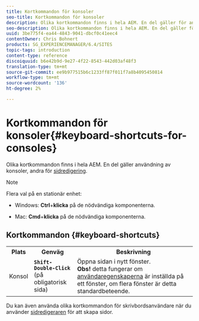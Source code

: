 ```yaml
---
title: Kortkommandon för konsoler
seo-title: Kortkommandon för konsoler
description: Olika kortkommandon finns i hela AEM. En del gäller för användning av konsoler, andra för sidredigering.
seo-description: Olika kortkommandon finns i hela AEM. En del gäller för användning av konsoler, andra för sidredigering.
uuid: 3be775f4-ea44-4843-9041-dbcf0c41eec4
contentOwner: Chris Bohnert
products: SG_EXPERIENCEMANAGER/6.4/SITES
topic-tags: introduction
content-type: reference
discoiquuid: b6e42b9d-9e27-4f22-8543-442d03af48f3
translation-type: tm+mt
source-git-commit: ee9b977515b6c1233ff87f011f7a8b4095450814
workflow-type: tm+mt
source-wordcount: '136'
ht-degree: 2%

---
```



# Kortkommandon för konsoler{#keyboard-shortcuts-for-consoles}

Olika kortkommandon finns i hela AEM. En del gäller användning av konsoler, andra för [sidredigering](/help/sites-classic-ui-authoring/classic-page-author-keyboard-shortcuts.md).

>[!NOTE]
>
>Flera val på en stationär enhet:
>
>* Windows: **Ctrl**+**klicka** på de nödvändiga komponenterna.
   >
   >
* Mac: **Cmd**+**klicka** på de nödvändiga komponenterna.

>



## Kortkommandon {#keyboard-shortcuts}

<table> 
 <tbody> 
  <tr> 
   <th>Plats</th> 
   <th>Genväg</th> 
   <th>Beskrivning</th> 
  </tr> 
  <tr> 
   <td>Konsol</td> 
   <td><strong><code>Shift-Double-Click</code></strong><br /> (på obligatorisk sida)</td> 
   <td>Öppna sidan i nytt fönster.<br /> <strong>Obs!</strong> detta fungerar om <a href="/help/sites-classic-ui-authoring/author-env-user-props.md">användaregenskaperna</a> är inställda på ett fönster, om flera fönster är detta standardbeteende.</td> 
  </tr> 
 </tbody> 
</table>

Du kan även använda olika kortkommandon för skrivbordsanvändare när du använder [sidredigeraren](/help/sites-classic-ui-authoring/classic-page-author-keyboard-shortcuts.md) för att skapa sidor.
